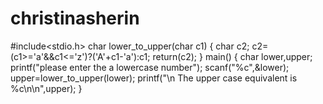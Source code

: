 # christinasherin
#include<stdio.h>
char lower_to_upper(char c1)
{
	char c2;
	c2=(c1>='a'&&c1<='z')?('A'+c1-'a'):c1;
	return(c2);
}
	main()
	{
	 char lower,upper;
	 printf("please enter the a lowercase number");
	 scanf("%c",&lower);
	 upper=lower_to_upper(lower);
	 printf("\n The upper case equivalent is %c\n\n",upper);
	}
